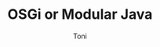 ---
layout: post
title: 'OSGi or Modular Java'
categories: []
tags:
- testing
status: publish
type: post
published: true
meta: {}
author: Toni
---